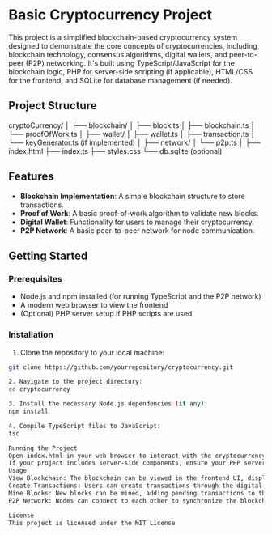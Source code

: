 # Basic Cryptocurrency Project

This project is a simplified blockchain-based cryptocurrency system designed to demonstrate the core concepts of cryptocurrencies, including blockchain technology, consensus algorithms, digital wallets, and peer-to-peer (P2P) networking. It's built using TypeScript/JavaScript for the blockchain logic, PHP for server-side scripting (if applicable), HTML/CSS for the frontend, and SQLite for database management (if needed).

## Project Structure

cryptoCurrency/
│
├── blockchain/
│ ├── block.ts
│ ├── blockchain.ts
│ └── proofOfWork.ts
│
├── wallet/
│ ├── wallet.ts
│ ├── transaction.ts
│ └── keyGenerator.ts (if implemented)
│
├── network/
│ └── p2p.ts
│
├── index.html
├── index.ts
├── styles.css
└── db.sqlite (optional)


## Features

- **Blockchain Implementation**: A simple blockchain structure to store transactions.
- **Proof of Work**: A basic proof-of-work algorithm to validate new blocks.
- **Digital Wallet**: Functionality for users to manage their cryptocurrency.
- **P2P Network**: A basic peer-to-peer network for node communication.

## Getting Started

### Prerequisites

- Node.js and npm installed (for running TypeScript and the P2P network)
- A modern web browser to view the frontend
- (Optional) PHP server setup if PHP scripts are used

### Installation

1. Clone the repository to your local machine:

```bash
git clone https://github.com/yourrepository/cryptocurrency.git

2. Navigate to the project directory:
cd cryptocurrency

3. Install the necessary Node.js dependencies (if any):
npm install

4. Compile TypeScript files to JavaScript:
tsc

Running the Project
Open index.html in your web browser to interact with the cryptocurrency system.
If your project includes server-side components, ensure your PHP server is running and configured to serve the project directory.
Usage
View Blockchain: The blockchain can be viewed in the frontend UI, displaying all blocks and transactions.
Create Transactions: Users can create transactions through the digital wallet interface.
Mine Blocks: New blocks can be mined, adding pending transactions to the blockchain.
P2P Network: Nodes can connect to each other to synchronize the blockchain state across the network.

License
This project is licensed under the MIT License